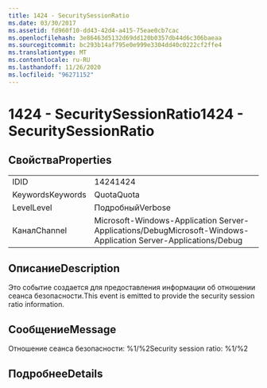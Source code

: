 ```yaml
---
title: 1424 - SecuritySessionRatio
ms.date: 03/30/2017
ms.assetid: fd960f10-dd43-42d4-a415-75eae0cb7cac
ms.openlocfilehash: 3e86463d5132d69dd120b0357db44d6c306baeaa
ms.sourcegitcommit: bc293b14af795e0e999e3304dd40c0222cf2ffe4
ms.translationtype: MT
ms.contentlocale: ru-RU
ms.lasthandoff: 11/26/2020
ms.locfileid: "96271152"
---
```

# <a name="1424---securitysessionratio"></a><span data-ttu-id="9d54d-102">1424 - SecuritySessionRatio</span><span class="sxs-lookup"><span data-stu-id="9d54d-102">1424 - SecuritySessionRatio</span></span>

## <a name="properties"></a><span data-ttu-id="9d54d-103">Свойства</span><span class="sxs-lookup"><span data-stu-id="9d54d-103">Properties</span></span>  
  
|||  
|-|-|  
|<span data-ttu-id="9d54d-104">ID</span><span class="sxs-lookup"><span data-stu-id="9d54d-104">ID</span></span>|<span data-ttu-id="9d54d-105">1424</span><span class="sxs-lookup"><span data-stu-id="9d54d-105">1424</span></span>|  
|<span data-ttu-id="9d54d-106">Keywords</span><span class="sxs-lookup"><span data-stu-id="9d54d-106">Keywords</span></span>|<span data-ttu-id="9d54d-107">Quota</span><span class="sxs-lookup"><span data-stu-id="9d54d-107">Quota</span></span>|  
|<span data-ttu-id="9d54d-108">Level</span><span class="sxs-lookup"><span data-stu-id="9d54d-108">Level</span></span>|<span data-ttu-id="9d54d-109">Подробный</span><span class="sxs-lookup"><span data-stu-id="9d54d-109">Verbose</span></span>|  
|<span data-ttu-id="9d54d-110">Канал</span><span class="sxs-lookup"><span data-stu-id="9d54d-110">Channel</span></span>|<span data-ttu-id="9d54d-111">Microsoft-Windows-Application Server-Applications/Debug</span><span class="sxs-lookup"><span data-stu-id="9d54d-111">Microsoft-Windows-Application Server-Applications/Debug</span></span>|  
  
## <a name="description"></a><span data-ttu-id="9d54d-112">Описание</span><span class="sxs-lookup"><span data-stu-id="9d54d-112">Description</span></span>  

 <span data-ttu-id="9d54d-113">Это событие создается для предоставления информации об отношении сеанса безопасности.</span><span class="sxs-lookup"><span data-stu-id="9d54d-113">This event is emitted to provide the security session ratio information.</span></span>  
  
## <a name="message"></a><span data-ttu-id="9d54d-114">Сообщение</span><span class="sxs-lookup"><span data-stu-id="9d54d-114">Message</span></span>  

 <span data-ttu-id="9d54d-115">Отношение сеанса безопасности: %1/%2</span><span class="sxs-lookup"><span data-stu-id="9d54d-115">Security session ratio: %1/%2</span></span>  
  
## <a name="details"></a><span data-ttu-id="9d54d-116">Подробнее</span><span class="sxs-lookup"><span data-stu-id="9d54d-116">Details</span></span>
